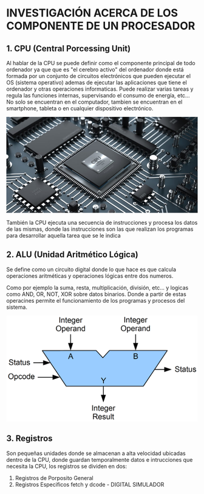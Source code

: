 # INVESTIGACIÓN ACERCA DE LOS COMPONENTE DE UN PROCESADOR

## 1. CPU (Central Porcessing Unit)

Al hablar de la CPU se puede definir como el componente principal de todo ordenador ya que que es "el cerebro activo" del ordenador donde está formada por un conjunto de circuitos electrónicos que pueden ejecutar el OS (sistema operativo) ademas de ejecutar las aplicaciones que tiene el ordenador y otras operaciones informaticas. Puede realizar varias tareas y regula las funciones internas, supervisando el consumo de energía, etc... No solo se encuentran en el computador, tambien se encuentran en el smartphone, tableta o en cualquier dispositivo electrónico.

![imagen de CPU](../mi_proyecto/images/CPU-e1551228076500.jpg)

También la CPU ejecuta una secuencia de instrucciones y procesa los datos de las mismas, donde las instrucciones son las que realizan los programas para desarrollar aquella tarea que se le indica

## 2. ALU (Unidad Aritmético Lógica)

Se define como un circuito digital donde lo que hace es que calcula operaciones aritméticas y operaciones lógicas entre dos numeros.

Como por ejemplo la suma, resta, multiplicación, división, etc... y logicas como AND, OR, NOT, XOR sobre datos binarios. Donde a partir de estas operacines permite el funcionamiento de los programas y procesos del sistema.

![ALU](../mi_proyecto/images/ALU.gif)

## 3. Registros

Son pequeñas unidades donde se almacenan a alta velocidad ubicadas dentro de la CPU, donde guardan temporalmente datos e intrucciones que necesita la CPU, los registros se dividen en dos:
 1. Registros de Porposito General
 2. Registros Especificos
fetch y dcode - DIGITAL SIMULADOR